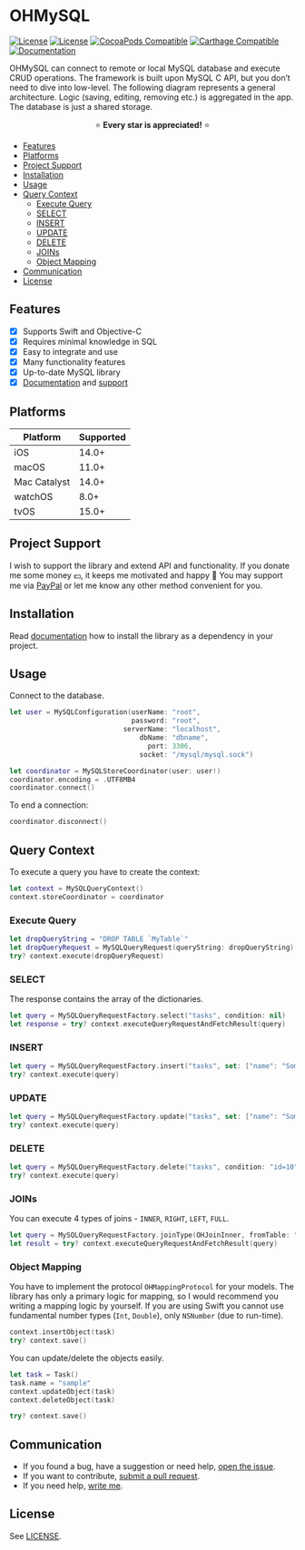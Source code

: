 # OHMySQL

[![License][platform-image]][platform-url]
[![License][license-image]][license-url]
[![CocoaPods Compatible][cocoapods-image]][cocoapods-url]
[![Carthage Compatible][carthage-image]][carthage-url]
[![Documentation][docs-image]][docs-url]

OHMySQL can connect to remote or local MySQL database and execute CRUD operations. The framework is built upon MySQL C API, but you don’t need to dive into low-level. The following diagram represents a general architecture. Logic (saving, editing, removing etc.) is aggregated in the app. The database is just a shared storage.

<p align="center" >⭐️ <b>Every star is appreciated!</b> ⭐️</p>


<!-- @import "[TOC]" {cmd="toc" depthFrom=2 depthTo=6 orderedList=false} -->

<!-- code_chunk_output -->

- [Features](#-features)
- [Platforms](#-platforms)
- [Project Support](#-project-support)
- [Installation](#-installation)
- [Usage](#-usage)
- [Query Context](#-query-context)
  - [Execute Query](#-execute-query)
  - [SELECT](#-select-)
  - [INSERT](#-insert)
  - [UPDATE](#-update)
  - [DELETE](#-delete)
  - [JOINs](#-joins)
  - [Object Mapping](#-object-mapping)
- [Communication](#-communication)
- [License](#-license-)

<!-- /code_chunk_output -->

## Features

- [x] Supports Swift and Objective-C 
- [x] Requires minimal knowledge in SQL
- [x] Easy to integrate and use
- [x] Many functionality features
- [x] Up-to-date MySQL library
- [x] [Documentation](https://oleghnidets.github.io/OHMySQL/documentation/ohmysql/) and [support](https://github.com/oleghnidets/OHMySQL/issues?q=is%3Aissue+is%3Aclosed)

## Platforms

| Platform    | Supported  | 
| ----------- | ---------  | 
| iOS         | 14.0+      | 
| macOS       | 11.0+      | 
| Mac Catalyst| 14.0+      | 
| watchOS     | 8.0+       | 
| tvOS        | 15.0+      |

## Project Support

I wish to support the library and extend API and functionality. If you donate me some money 💵, it keeps me motivated and happy 🙂 You may support me via [PayPal](
https://www.paypal.com/cgi-bin/webscr?cmd=_s-xclick&hosted_button_id=YCAKYM4XCT2DG&source=url ) or let me know any other method convenient for you.

## Installation

Read [documentation](https://oleghnidets.github.io/OHMySQL/documentation/ohmysql/installation) how to install the library as a dependency in your project.

## Usage

Connect to the database.

```swift
let user = MySQLConfiguration(userName: "root", 
                              password: "root", 
                            serverName: "localhost", 
                                dbName: "dbname", 
                                  port: 3306, 
                                socket: "/mysql/mysql.sock")

let coordinator = MySQLStoreCoordinator(user: user!)
coordinator.encoding = .UTF8MB4
coordinator.connect()
```
To end a connection:
```swift
coordinator.disconnect()
```

## Query Context

To execute a query you have to create the context:
```swift
let context = MySQLQueryContext()
context.storeCoordinator = coordinator
```

### Execute Query

```swift
let dropQueryString = "DROP TABLE `MyTable`"
let dropQueryRequest = MySQLQueryRequest(queryString: dropQueryString)
try? context.execute(dropQueryRequest)
```

### SELECT 

The response contains the array of the dictionaries.

```swift
let query = MySQLQueryRequestFactory.select("tasks", condition: nil)
let response = try? context.executeQueryRequestAndFetchResult(query)
```

### INSERT

```swift
let query = MySQLQueryRequestFactory.insert("tasks", set: ["name": "Something", "desctiption": "new task"])
try? context.execute(query)
```

### UPDATE

```swift
let query = MySQLQueryRequestFactory.update("tasks", set: ["name": "Something"], condition: "id=7")
try? context.execute(query)
```

### DELETE

```swift
let query = MySQLQueryRequestFactory.delete("tasks", condition: "id=10")
try? context.execute(query)
```

### JOINs

You can execute 4 types of joins - `INNER`, `RIGHT`, `LEFT`, `FULL`.

```swift
let query = MySQLQueryRequestFactory.joinType(OHJoinInner, fromTable: "tasks", columnNames: ["id", "name", "description"], joinOn: ["subtasks": "tasks.id=subtasks.parentId"])
let result = try? context.executeQueryRequestAndFetchResult(query)
```

### Object Mapping

You have to implement the protocol `OHMappingProtocol` for your models. 
The library has only a primary logic for mapping, so I would recommend you writing a mapping logic by yourself. If you are using Swift you cannot use fundamental number types (`Int`, `Double`), only `NSNumber` (due to run-time). 

```swift
context.insertObject(task)
try? context.save()
```

You can update/delete the objects easily.

```swift
let task = Task()
task.name = "sample"
context.updateObject(task)
context.deleteObject(task)

try? context.save()
```

## Communication

- If you found a bug, have a suggestion or need help, [open the issue](https://github.com/oleghnidets/OHMySQL/issues/new).
- If you want to contribute, [submit a pull request](https://github.com/oleghnidets/OHMySQL/pulls).
- If you need help, [write me](oleg.oleksan@gmail.com).

## License 

See [LICENSE](LICENSE).

[platform-image]: https://img.shields.io/badge/platforms-ios%20|%20macOS%20|%20catalyst%20|%20tvOS%20|%20watchOS-orange.svg
[platform-url]: https://oleghnidets.github.io/OHMySQL/documentation/ohmysql
[license-image]: https://img.shields.io/badge/License-MIT-green.svg
[license-url]: LICENSE
[cocoapods-image]: https://img.shields.io/cocoapods/v/OHMySQL.svg?style=flat-square
[cocoapods-url]: OHMySQL.podspec
[carthage-image]: https://img.shields.io/badge/carthage-compatible-blue.svg
[carthage-url]: https://github.com/Carthage/Carthage
[docs-image]: https://img.shields.io/badge/documentation-DocC-lightgrey.svg
[docs-url]: https://oleghnidets.github.io/OHMySQL/documentation/ohmysql